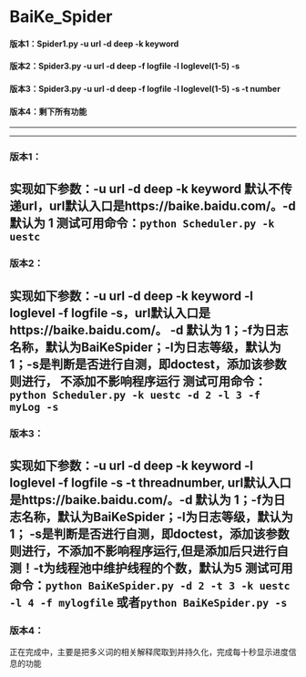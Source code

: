 # BaiKe_Spider
#### 版本1：Spider1.py -u url -d deep -k keyword
#### 版本2：Spider3.py -u url -d deep -f logfile -l loglevel(1-5)  -s
#### 版本3：Spider3.py -u url -d deep -f logfile -l loglevel(1-5)  -s -t number
#### 版本4：剩下所有功能

---
---
### 版本1：
实现如下参数：-u url -d deep -k keyword 默认不传递url，url默认入口是https://baike.baidu.com/。-d 默认为 1
测试可用命令：`python Scheduler.py -k uestc `
---
### 版本2：
实现如下参数：-u url -d deep -k keyword -l loglevel -f logfile -s，url默认入口是https://baike.baidu.com/。
-d 默认为 1；-f为日志名称，默认为BaiKeSpider；-l为日志等级，默认为1；-s是判断是否进行自测，即doctest，添加该参数则进行，
不添加不影响程序运行
测试可用命令：`python Scheduler.py -k uestc -d 2 -l 3 -f myLog -s`
---
### 版本3：
实现如下参数：-u url -d deep -k keyword -l loglevel -f logfile -s -t threadnumber,
url默认入口是https://baike.baidu.com/。-d 默认为 1；-f为日志名称，默认为BaiKeSpider；-l为日志等级，默认为1；
-s是判断是否进行自测，即doctest，添加该参数则进行，不添加不影响程序运行,但是添加后只进行自测！-t为线程池中维护线程的个数，默认为5
测试可用命令：`python BaiKeSpider.py -d 2 -t 3 -k uestc -l 4 -f mylogfile` 或者`python BaiKeSpider.py -s`
---
### 版本4：
正在完成中，主要是把多义词的相关解释爬取到并持久化，完成每十秒显示进度信息的功能
